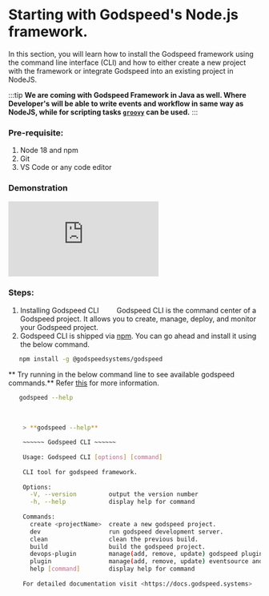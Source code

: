 # Starting with Godspeed's Node.js framework.

In this section, you will learn how to install the Godspeed framework using the command line interface (CLI) and how to either create a new project with the framework or integrate Godspeed into an existing project in NodeJS.

:::tip **We are coming with Godspeed Framework in Java as well. Where Developer's will be able to write events and workflow in same way as NodeJS, while for scripting tasks [`groovy`](https://groovy-lang.org/) can be used.**
:::


### Pre-requisite:

1. Node 18 and npm
2. Git
3. VS Code or any code editor

### Demonstration
<div style={{ position: 'relative', paddingBottom: '56.25%', height: 0, overflow: 'hidden' }}>
    <iframe style={{ position: 'absolute', top: 0, left: 0, width: '100%', height: '100%' }} src="https://www.youtube.com/embed/f1jlvaM7Sbo" frameborder="0" allowfullscreen></iframe>
</div>

### Steps:

1. Installing Godspeed CLI
    
    Godspeed CLI is the command center of a Godspeed project. It allows you to create, manage, deploy, and monitor your Godspeed project.
    
2. Godspeed CLI is shipped via [npm](https://www.npmjs.com/). You can go ahead and install it using the below command.


```bash
   npm install -g @godspeedsystems/godspeed
```

** Try running in the below command line to see available godspeed commands.** Refer [this](/docs/CLI.md) for more information.

```bash
   godspeed --help
```
   
```bash
    > **godspeed --help**
    
    ~~~~~~ Godspeed CLI ~~~~~~
    
    Usage: Godspeed CLI [options] [command]
    
    CLI tool for godspeed framework.
    
    Options:
      -V, --version         output the version number
      -h, --help            display help for command
    
    Commands:
      create <projectName>  create a new godspeed project.
      dev                   run godspeed development server.
      clean                 clean the previous build.
      build                 build the godspeed project.
      devops-plugin         manage(add, remove, update) godspeed plugins for devops.
      plugin                manage(add, remove, update) eventsource and datasource plugins for godspeed.
      help [command]        display help for command
    
    For detailed documentation visit <https://docs.godspeed.systems>
    
```


